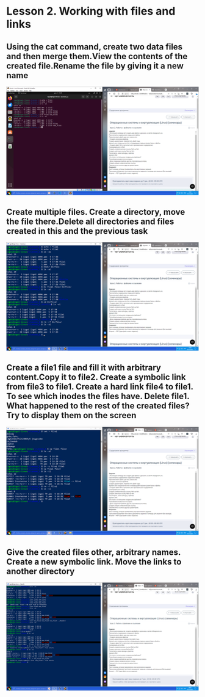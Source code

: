 # Lesson 2. Working with files and links

## Using the cat command, create two data files and then merge them.View the contents of the created file.Rename the file by giving it a new name

![ScreenShot](/ScreenShot/Lesson2_Task_1.png)

## Create multiple files. Create a directory, move the file there.Delete all directories and files created in this and the previous task

![ScreenShot](/ScreenShot/Lesson2_Task_2.png)

## Create a file1 file and fill it with arbitrary content.Copy it to file2. Create a symbolic link from file3 to file1. Create a hard link file4 to file1. To see which inodes the files have. Delete file1. What happened to the rest of the created files? Try to display them on the screen

![ScreenShot](/ScreenShot/Lesson2_Task_3.png)

## Give the created files other, arbitrary names. Create a new symbolic link. Move the links to another directory

![ScreenShot](/ScreenShot/Lesson2_Task_4.png)
